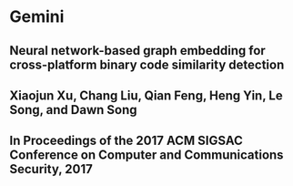 # Gemini
## Neural network-based graph embedding for cross-platform binary code similarity detection
## Xiaojun Xu, Chang Liu, Qian Feng, Heng Yin, Le Song, and Dawn Song
## In Proceedings of the 2017 ACM SIGSAC Conference on Computer and Communications Security, 2017



